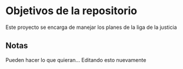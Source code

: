 # Objetivos de la repositorio

Este proyecto se encarga de manejar los planes de la liga de la justicia


## Notas
Pueden hacer lo que quieran...
Editando esto nuevamente
